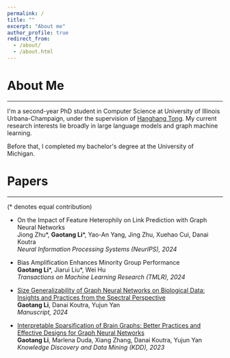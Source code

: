 ```yaml
---
permalink: /
title: ""
excerpt: "About me"
author_profile: true
redirect_from: 
  - /about/
  - /about.html
---
```




About Me
======
---

I'm a second-year PhD student in Computer Science at University of Illinois Urbana-Champaign, under the supervision of [Hanghang Tong](http://tonghanghang.org/). My current research interests lie broadly in large language models and graph machine learning.

Before that, I completed my bachelor's degree at the University of Michigan. 


Papers
======
---
(\* denotes equal contribution)

<!-- * [On the Impact of Feature Heterophily on Link Prediction with Graph Neural Networks](https://arxiv.org/abs/2409.17475)<br> -->
* On the Impact of Feature Heterophily on Link Prediction with Graph Neural Networks<br>
Jiong Zhu\*, **Gaotang Li**\*, Yao-An Yang, Jing Zhu, Xuehao Cui, Danai Koutra<br>
*Neural Information Processing Systems (NeurIPS), 2024*<br> 

<!-- * [Bias Amplification Enhances Minority Group Performance](http://arxiv.org/abs/2309.06717)<br> -->
* Bias Amplification Enhances Minority Group Performance<br>
**Gaotang Li**\*, Jiarui Liu\*, Wei Hu<br>
*Transactions on Machine Learning Research (TMLR), 2024*<br> 

* [Size Generalizability of Graph Neural Networks on Biological Data: Insights and Practices from the Spectral Perspective](https://arxiv.org/abs/2305.15611)<br>
**Gaotang Li**, Danai Koutra, Yujun Yan<br>
*Manuscript, 2024*<br> 

* [Interpretable Sparsification of Brain Graphs: Better Practices and Effective Designs for Graph Neural Networks](https://dl.acm.org/doi/abs/10.1145/3580305.3599394)<br>
**Gaotang Li**, Marlena Duda, Xiang Zhang, Danai Koutra, Yujun Yan<br>
*Knowledge Discovery and Data Mining (KDD), 2023*<br>
